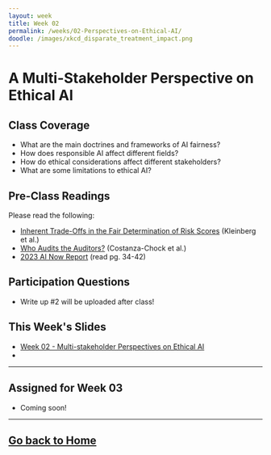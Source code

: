 ```yaml
---
layout: week
title: Week 02
permalink: /weeks/02-Perspectives-on-Ethical-AI/
doodle: /images/xkcd_disparate_treatment_impact.png
---
```


# A Multi-Stakeholder Perspective on Ethical AI

## Class Coverage
* What are the main doctrines and frameworks of AI fairness? 
* How does responsible AI affect different fields? 
* How do ethical considerations affect different stakeholders? 
* What are some limitations to ethical AI? 

## Pre-Class Readings
Please read the following:
* [Inherent Trade-Offs in the Fair Determination of Risk Scores](https://arxiv.org/abs/1609.05807) (Kleinberg et al.)
* [Who Audits the Auditors?](https://www.ajl.org/auditors) (Costanza-Chock et al.)
* [2023 AI Now Report](https://ainowinstitute.org/wp-content/uploads/2023/04/AI-Now-2023-Landscape-Report-FINAL.pdf) (read pg. 34-42)


## Participation Questions
* Write up #2 will be uploaded after class!

## This Week's Slides
* [Week 02 - Multi-stakeholder Perspectives on Ethical AI](https://github.com/nanrahman/capstone-responsible-ai/blob/0271f41329ac48a9d023a7e8e60911014d370067/notes/week-02/Week%202%20A%20Multi-Stakeholder%20Perspective%20on%20Ethical%20AI.pdf)
* 
---

## Assigned for Week 03
* Coming soon!

---
[Go back to Home](https://nanrahman.github.io/capstone-responsible-ai/)
---
